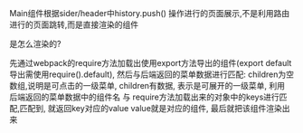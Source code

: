 Main组件根据sider/header中history.push() 操作进行的页面展示,不是利用路由进行的页面跳转,而是直接渲染的组件

是怎么渲染的?

先通过webpack的require方法加载出使用export方法导出的组件(export default 导出需使用require().default), 
然后与后端返回的菜单数据进行匹配: children为空数组,说明是可点击的一级菜单, children有数据, 表示是可展开的一级菜单,
利用 后端返回的菜单数据中的组件名 与 require方法加载出来的对象中的keys进行匹配,匹配到, 就返回key对应的value
value就是对应的组件, 最后就把该组件渲染出来